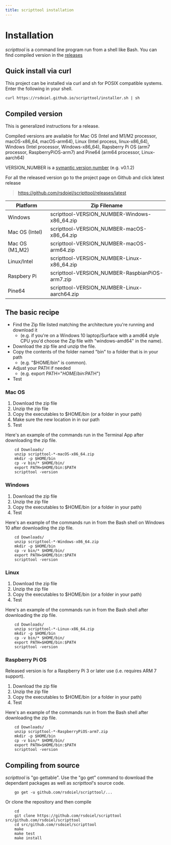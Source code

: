 ```yaml
---
title: scripttool installation
---
```


Installation
============

*scripttool* is a command line program run from a shell like Bash. You can find compiled version in the [releases](https://github.com/rsdoiel/scripttool/releases/latest) 

## Quick install via curl

This project can be installed via curl and sh for POSIX compatible systems.
Enter the following in your shell.

~~~
curl https://rsdoiel.github.io/scripttool/installer.sh | sh
~~~

Compiled version
----------------

This is generalized instructions for a release. 

Compiled versions are available for Mac OS (Intel and M1/M2 processor, macOS-x86_64, macOS-arm64), 
Linux (Intel process, linux-x86_64), Windows (Intel processor, Windows-x86_64), 
Rapsberry Pi OS (arm7 processor, RaspberryPiOS-arm7) and Pine64 (arm64 processor, Linux-aarch64)

VERSION_NUMBER is a [symantic version number](http://semver.org/) (e.g. v0.1.2)


For all the released version go to the project page on Github and click latest release

>    https://github.com/rsdoiel/scripttool/releases/latest


| Platform       | Zip Filename                                    |
|----------------|-------------------------------------------------|
| Windows        | scripttool-VERSION_NUMBER-Windows-x86_64.zip    |
| Mac OS (Intel) | scripttool-VERSION_NUMBER-macOS-x86_64.zip      |
| Mac OS (M1,M2) | scripttool-VERSION_NUMBER-macOS-arm64.zip       |
| Linux/Intel    | scripttool-VERSION_NUMBER-Linux-x86_64.zip      |
| Raspbery Pi    | scripttool-VERSION_NUMBER-RaspbianPiOS-arm7.zip |
| Pine64         | scripttool-VERSION_NUMBER-Linux-aarch64.zip     |


The basic recipe
----------------

+ Find the Zip file listed matching the architecture you're running and download it
    + (e.g. if you're on a Windows 10 laptop/Surface with a amd64 style CPU you'd choose the Zip file with "windows-amd64" in the name).
+ Download the zip file and unzip the file.  
+ Copy the contents of the folder named "bin" to a folder that is in your path 
    + (e.g. "$HOME/bin" is common).
+ Adjust your PATH if needed
    + (e.g. export PATH="$HOME/bin:$PATH")
+ Test


### Mac OS

1. Download the zip file
2. Unzip the zip file
3. Copy the executables to $HOME/bin (or a folder in your path)
4. Make sure the new location in in our path
5. Test

Here's an example of the commands run in the Terminal App after downloading the 
zip file.

```shell
    cd Downloads/
    unzip scripttool-*-macOS-x86_64.zip
    mkdir -p $HOME/bin
    cp -v bin/* $HOME/bin/
    export PATH=$HOME/bin:$PATH
    scripttool -version
```

### Windows

1. Download the zip file
2. Unzip the zip file
3. Copy the executables to $HOME/bin (or a folder in your path)
4. Test

Here's an example of the commands run in from the Bash shell on Windows 10 after
downloading the zip file.

```shell
    cd Downloads/
    unzip scripttool-*-Windows-x86_64.zip
    mkdir -p $HOME/bin
    cp -v bin/* $HOME/bin/
    export PATH=$HOME/bin:$PATH
    scripttool -version
```


### Linux 

1. Download the zip file
2. Unzip the zip file
3. Copy the executables to $HOME/bin (or a folder in your path)
4. Test

Here's an example of the commands run in from the Bash shell after
downloading the zip file.

```shell
    cd Downloads/
    unzip scripttool-*-Linux-x86_64.zip
    mkdir -p $HOME/bin
    cp -v bin/* $HOME/bin/
    export PATH=$HOME/bin:$PATH
    scripttool -version
```


### Raspberry Pi OS

Released version is for a Raspberry Pi 3 or later use (i.e. requires ARM 7 support).

1. Download the zip file
2. Unzip the zip file
3. Copy the executables to $HOME/bin (or a folder in your path)
4. Test

Here's an example of the commands run in from the Bash shell after
downloading the zip file.

```shell
    cd Downloads/
    unzip scripttool-*-RaspberryPiOS-arm7.zip
    mkdir -p $HOME/bin
    cp -v bin/* $HOME/bin/
    export PATH=$HOME/bin:$PATH
    scripttool -version
```


Compiling from source
---------------------

_scripttool_ is "go gettable".  Use the "go get" command to download the dependant packages
as well as _scripttool_'s source code.

```shell
    go get -u github.com/rsdoiel/scripttool/...
```

Or clone the repository and then compile

```shell
    cd
    git clone https://github.com/rsdoiel/scripttool src/github.com/rsdoiel/scripttool
    cd src/github.com/rsdoiel/scripttool
    make
    make test
    make install
```


